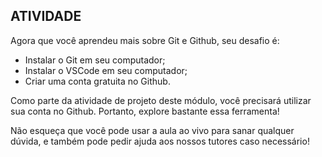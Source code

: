 ## ATIVIDADE

Agora que você aprendeu mais sobre Git e Github,  seu desafio é: 

- Instalar o Git em seu computador;
- Instalar o VSCode em seu computador;
- Criar uma conta gratuita no Github.

Como parte da atividade de projeto deste módulo, você precisará utilizar sua conta no Github. Portanto, explore bastante essa ferramenta!

Não esqueça que você pode usar a aula ao vivo para sanar qualquer dúvida, e também pode pedir ajuda aos nossos tutores caso necessário!